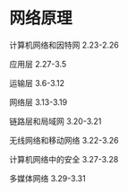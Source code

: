 # 网络原理

计算机网络和因特网  2.23-2.26

应用层 2.27-3.5

运输层 3.6-3.12

网络层 3.13-3.19

链路层和局域网 3.20-3.21

无线网络和移动网络 3.22-3.26

计算机网络中的安全 3.27-3.28

多媒体网络 3.29-3.31